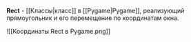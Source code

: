 **Rect** - [[Классы|класс]] в [[Pygame|Pygame]], реализующий прямоугольник и его перемещение по координатам окна.

![[Координаты Rect в Pygame.png]]